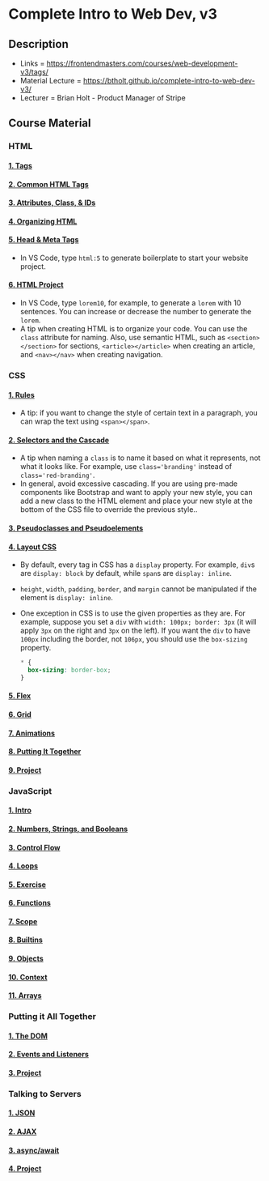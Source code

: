 # Complete Intro to Web Dev, v3

## Description

- Links = https://frontendmasters.com/courses/web-development-v3/tags/
- Material Lecture = https://btholt.github.io/complete-intro-to-web-dev-v3/
- Lecturer = Brian Holt - Product Manager of Stripe

## Course Material

### HTML

#### [1. Tags](https://btholt.github.io/complete-intro-to-web-dev-v3/lessons/html/tags)

#### [2. Common HTML Tags](https://btholt.github.io/complete-intro-to-web-dev-v3/lessons/html/types-of-tags)

#### [3. Attributes, Class, & IDs](https://btholt.github.io/complete-intro-to-web-dev-v3/lessons/html/attributes)

#### [4. Organizing HTML](https://btholt.github.io/complete-intro-to-web-dev-v3/lessons/html/organizing-html)

#### [5. Head & Meta Tags](https://btholt.github.io/complete-intro-to-web-dev-v3/lessons/html/head-and-meta-tags)

- In VS Code, type `html:5` to generate boilerplate to start your website project.

#### [6. HTML Project](https://btholt.github.io/complete-intro-to-web-dev-v3/lessons/html/html-project)

- In VS Code, type `lorem10`, for example, to generate a `lorem` with 10 sentences. You can increase or decrease the number to generate the `lorem`.
- A tip when creating HTML is to organize your code. You can use the `class` attribute for naming. Also, use semantic HTML, such as `<section></section>` for sections, `<article></article>` when creating an article, and `<nav></nav>` when creating navigation.

### CSS

#### [1. Rules](https://btholt.github.io/complete-intro-to-web-dev-v3/lessons/css/rules)

- A tip: if you want to change the style of certain text in a paragraph, you can wrap the text using `<span></span>`.

#### [2. Selectors and the Cascade](https://btholt.github.io/complete-intro-to-web-dev-v3/lessons/css/selectors-and-the-cascade)

- A tip when naming a `class` is to name it based on what it represents, not what it looks like. For example, use `class='branding'` instead of `class='red-branding'`.
- In general, avoid excessive cascading. If you are using pre-made components like Bootstrap and want to apply your new style, you can add a new class to the HTML element and place your new style at the bottom of the CSS file to override the previous style..

#### [3. Pseudoclasses and Pseudoelements](https://btholt.github.io/complete-intro-to-web-dev-v3/lessons/css/pseudoclasses-and-pseudoelements)

#### [4. Layout CSS](https://btholt.github.io/complete-intro-to-web-dev-v3/lessons/css/layout-css)

- By default, every tag in CSS has a `display` property. For example, `div`s are `display: block` by default, while `span`s are `display: inline`.
- `height`, `width`, `padding`, `border`, and `margin` cannot be manipulated if the element is `display: inline`.
- One exception in CSS is to use the given properties as they are. For example, suppose you set a `div` with `width: 100px; border: 3px` (it will apply `3px` on the right and `3px` on the left). If you want the `div` to have `100px` including the border, not `106px`, you should use the `box-sizing` property.

  ```css
  * {
    box-sizing: border-box;
  }
  ```

#### [5. Flex](https://btholt.github.io/complete-intro-to-web-dev-v3/lessons/css/flex)

#### [6. Grid](https://btholt.github.io/complete-intro-to-web-dev-v3/lessons/css/grid)

#### [7. Animations](https://btholt.github.io/complete-intro-to-web-dev-v3/lessons/css/animations)

#### [8. Putting It Together](https://btholt.github.io/complete-intro-to-web-dev-v3/lessons/css/putting-it-together)

#### [9. Project](https://btholt.github.io/complete-intro-to-web-dev-v3/lessons/css/project)

### JavaScript

#### [1. Intro](https://btholt.github.io/complete-intro-to-web-dev-v3/lessons/javascript/intro)

#### [2. Numbers, Strings, and Booleans](https://btholt.github.io/complete-intro-to-web-dev-v3/lessons/javascript/numbers-strings-and-booleans)

#### [3. Control Flow](https://btholt.github.io/complete-intro-to-web-dev-v3/lessons/javascript/control-flow)

#### [4. Loops](https://btholt.github.io/complete-intro-to-web-dev-v3/lessons/javascript/loops)

#### [5. Exercise](https://btholt.github.io/complete-intro-to-web-dev-v3/lessons/javascript/exercise)

#### [6. Functions](https://btholt.github.io/complete-intro-to-web-dev-v3/lessons/javascript/functions)

#### [7. Scope](https://btholt.github.io/complete-intro-to-web-dev-v3/lessons/javascript/scope)

#### [8. Builtins](https://btholt.github.io/complete-intro-to-web-dev-v3/lessons/javascript/builtins)

#### [9. Objects](https://btholt.github.io/complete-intro-to-web-dev-v3/lessons/javascript/objects)

#### [10. Context](https://btholt.github.io/complete-intro-to-web-dev-v3/lessons/javascript/context)

#### [11. Arrays](https://btholt.github.io/complete-intro-to-web-dev-v3/lessons/javascript/arrays)

### Putting it All Together

#### [1. The DOM](https://btholt.github.io/complete-intro-to-web-dev-v3/lessons/putting-it-all-together/the-dom)

#### [2. Events and Listeners](https://btholt.github.io/complete-intro-to-web-dev-v3/lessons/putting-it-all-together/events-and-listeners)

#### [3. Project](https://btholt.github.io/complete-intro-to-web-dev-v3/lessons/putting-it-all-together/project)

### Talking to Servers

#### [1. JSON](https://btholt.github.io/complete-intro-to-web-dev-v3/lessons/talking-to-servers/json)

#### [2. AJAX](https://btholt.github.io/complete-intro-to-web-dev-v3/lessons/talking-to-servers/ajax)

#### [3. async/await](https://btholt.github.io/complete-intro-to-web-dev-v3/lessons/talking-to-servers/async-await)

#### [4. Project](https://btholt.github.io/complete-intro-to-web-dev-v3/lessons/talking-to-servers/project)

